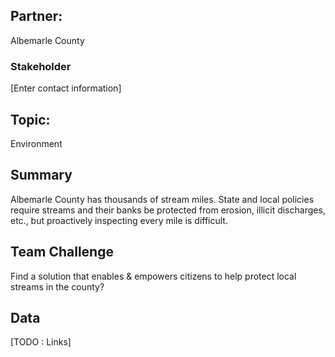 ## Partner: 
Albemarle County

### Stakeholder
[Enter contact information]

## Topic: 
Environment

## Summary
Albemarle County has thousands of stream miles. State and local policies require streams and their banks be protected from erosion, illicit discharges, etc., but proactively inspecting every mile is difficult.

## Team Challenge
Find a solution that enables & empowers citizens to help protect local streams in the county?

## Data
[TODO : Links]
